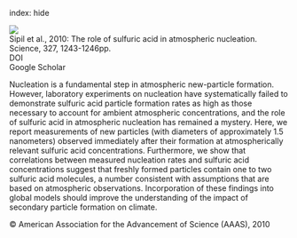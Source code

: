 index: hide

<div class="Citation">
    <div class="Citation-thumb CitationThumb-linked"  data-href="https://doi.org/10.1126/science.1180315">
      <img src="https://static.claimspace.cloud/climate-study-static/refs/thumbs/7/Sipil_et_al_2010-thumb.png" />
    </div>

  <div class="Citation-body">
    <div class="Citation-text">Sipil et al., 2010: The role of sulfuric acid in atmospheric nucleation. <span class="Article-journal">Science, </span><span class="Article-volume">327, </span>1243-1246pp.</div>
    <div class="Citation-links">
      <div class="CitationLink" data-href="https://doi.org/10.1126/science.1180315">
        <div class="CitationLink-icon CitationLink-Doi"></div>
        <div class="CitationLink-text">DOI</div>
      </div>
      <div class="CitationLink" data-href="https://scholar.google.com/scholar?q=10.1126/science.1180315">
        <div class="CitationLink-icon CitationLink-Scholar"></div>
        <div class="CitationLink-text">Google Scholar</div>
      </div>
    </div>
  </div>
</div>

Nucleation is a fundamental step in atmospheric new-particle formation. However, laboratory experiments on nucleation have systematically failed to demonstrate sulfuric acid particle formation rates as high as those necessary to account for ambient atmospheric concentrations, and the role of sulfuric acid in atmospheric nucleation has remained a mystery. Here, we report measurements of new particles (with diameters of approximately 1.5 nanometers) observed immediately after their formation at atmospherically relevant sulfuric acid concentrations. Furthermore, we show that correlations between measured nucleation rates and sulfuric acid concentrations suggest that freshly formed particles contain one to two sulfuric acid molecules, a number consistent with assumptions that are based on atmospheric observations. Incorporation of these findings into global models should improve the understanding of the impact of secondary particle formation on climate.

<div class="Citation-copy">
&copy; American Association for the Advancement of Science (AAAS), 2010
</div>